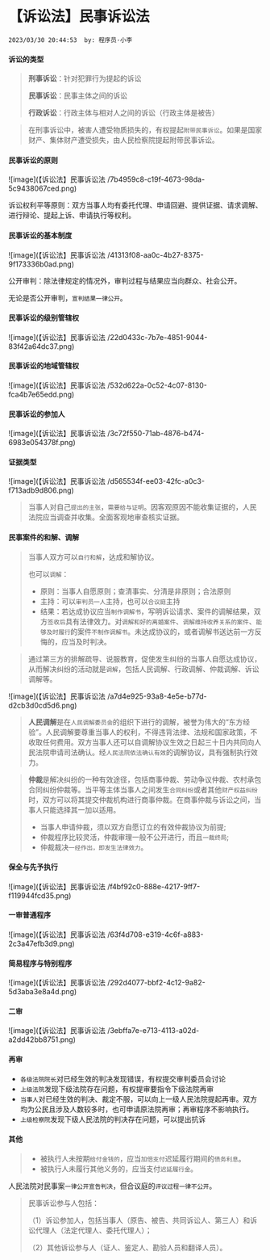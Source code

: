# 【诉讼法】民事诉讼法

`2023/03/30 20:44:53  by: 程序员·小李`

#### 诉讼的类型

> **刑事诉讼**：针对犯罪行为提起的诉讼
> 
> **民事诉讼**：民事主体之间的诉讼
> 
> **行政诉讼**：行政主体与相对人之间的诉讼（行政主体是被告）

> 在刑事诉讼中，被害人遭受物质损失的，有权提起`附带民事诉讼`。如果是国家财产、集体财产遭受损失，由人民检察院提起附带民事诉讼。


#### 民事诉讼的原则

![image](【诉讼法】民事诉讼法 /7b4959c8-c19f-4673-98da-5c9438067ced.png)

诉讼权利平等原则：双方当事人均有委托代理、申请回避、提供证据、请求调解、进行辩论、提起上诉、申请执行等权利。

#### 民事诉讼的基本制度

![image](【诉讼法】民事诉讼法 /41313f08-aa0c-4b27-8375-9f173336b0ad.png)

公开审判：除法律规定的情况外，审判过程与结果应当向群众、社会公开。

无论是否公开审判，`宣判结果一律公开`。


#### 民事诉讼的级别管辖权

![image](【诉讼法】民事诉讼法 /22d0433c-7b7e-4851-9044-83f42a64dc37.png)


#### 民事诉讼的地域管辖权

![image](【诉讼法】民事诉讼法 /532d622a-0c52-4c07-8130-fca4b7e65edd.png)


#### 民事诉讼的参加人

![image](【诉讼法】民事诉讼法 /3c72f550-71ab-4876-b474-6983e054378f.png)


#### 证据类型

![image](【诉讼法】民事诉讼法 /d565534f-ee03-42fc-a0c3-f713adb9d806.png)

> 当事人对自己`提出的主张`，`需要给与证明`。因客观原因不能收集证据的，人民法院应当调查并收集。全面客观地审查核实证据。


#### 民事案件的和解、调解

> 当事人双方可以`自行和解`，达成和解协议。
>
> 也可以`调解`：
> * 原则：当事人自愿原则；查清事实、分清是非原则；合法原则
> * 主持：可以`审判员一人`主持，也可以`合议庭`主持
> * 结果：若达成协议应当`制作调解书`，写明诉讼请求、案件的调解结果，双方`签收后`具有法律效力。对`调解和好的离婚案件`、`调解维持收养关系的案件`、`能够及时履行`的案件`不制作调解书`。未达成协议的，或者调解书送达前一方反悔的，应当及时判决。

> 通过第三方的排解疏导、说服教育，促使发生纠纷的当事人自愿达成协议，从而解决纠纷的活动就是`调解`，包括人民调解、行政调解、仲裁调解、诉讼调解等。

![image](【诉讼法】民事诉讼法 /a7d4e925-93a8-4e5e-b77d-d2cb3d0cd5d6.png)

> **人民调解**是在`人民调解委员会`的组织下进行的调解，被誉为伟大的“东方经验”。人民调解要尊重当事人的权利，不得违背法律、法规和国家政策，不收取任何费用。双方当事人还可以自调解协议生效之日起三十日内共同向人民法院申请司法确认。经`人民法院依法确认有效`的调解协议，具有强制执行效力。

> **仲裁**是解决纠纷的一种有效途径，包括商事仲裁、劳动争议仲裁、农村承包合同纠纷仲裁等。当平等主体当事人之间发生`合同纠纷`或者其他`财产权益纠纷`时，双方可以将其提交仲裁机构进行商事仲裁。在商事仲裁与诉讼之间，当事人只能选择其一加以适用。
> * 当事人申请仲裁，须以双方自愿订立的有效仲裁协议为前提;
> * 仲裁程序比较灵活，仲裁审理一般不公开进行，而且`一裁终局`;
> * 仲裁裁决`一经作出，即发生法律效力`。


#### 保全与先予执行

![image](【诉讼法】民事诉讼法 /f4bf92c0-888e-4217-9ff7-f119944fcd35.png)


#### 一审普通程序

![image](【诉讼法】民事诉讼法 /63f4d708-e319-4c6f-a883-2c3a47efb3d9.png)


#### 简易程序与特别程序

![image](【诉讼法】民事诉讼法 /292d4077-bbf2-4c12-9a82-5d3aba3e8a4d.png)


#### 二审

![image](【诉讼法】民事诉讼法 /3ebffa7e-e713-4113-a02d-a2dd42bb8751.png)


#### 再审

* `各级法院院长`对已经生效的判决发现错误，有权提交审判委员会讨论
* `上级法院`发现下级法院存在问题，有权提审要指令下级法院再审
* `当事人`对已经生效的判决、裁定不服，可以向上一级人民法院提起再审。双方均为公民且涉及人数较多时，也可申请原法院再审；再审程序不影响执行。
* `上级检察院`发现下级人民法院的判决存在问题，可以提出抗诉


#### 其他

> * 被执行人未按期`给付金钱的`，应当`加倍支付`迟延履行期间的`债务利息`。
>* 被执行人未履行其他义务的，应当支付`迟延履行金`。

人民法院对民事案`一律公开宣告判决`，但合议庭的`评议过程一律不公开`。

> 民事诉讼参与人包括：
>
>（1）诉讼参加人，包括当事人（原告、被告、共同诉讼人、第三人）和诉讼代理人（法定代理人、委托代理人）；
>
>（2）其他诉讼参与人（证人、鉴定人、勘验人员和翻译人员）。